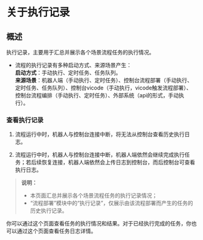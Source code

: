 # 关于执行记录

## 概述

执行记录，主要用于汇总并展示各个场景流程任务的执行情况。</br>

- 流程的执行记录有多种启动方式、来源场景产生：</br>
    **启动方式**：手动执行、定时任务、任务队列。</br>
    **来源场景**：机器人端（手动执行、定时任务）、控制台流程部署（手动执行、定时任务、任务队列）、控制台vicode（手动执行，vicode触发流程部署）、控制台流程编排（手动执行、定时任务）、外部系统（api的形式，手动执行）。</br>

### 查看执行记录

1. 流程运行中时，机器人与控制台连接中断，将无法从控制台查看历史执行日志。

2. 流程运行中时，机器人与控制台连接中断，机器人端依然会继续完成执行任务；若后续恢复连接，机器人端依然会上传日志到控制台，而后控制台可查看执行日志。

> **说明：**
>
>- 本页面汇总并展示各个场景流程任务的执行记录情况；
>- “流程部署”模块中的“执行记录”，仅展示由该流程部署而产生的任务的历史执行记录。


你可以通过这个页面查看任务的执行情况和结果。对于已经执行完成的任务，你也可以通过这个页面查看任务日志详情。

